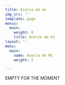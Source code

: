 ```yaml
---
title: Acerca de mi
img_src: ''
template: page
menus:
  main:
    weight: 0
    title: Acerca de mi
layout: ''
menu:
  main:
    name: Acerca de Mi
    weight: 2

---
```

EMPTY FOR THE MOMENT